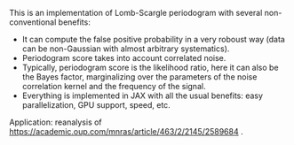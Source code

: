This is an implementation of Lomb-Scargle periodogram with several non-conventional benefits:

- It can compute the false positive probability in a very roboust way (data can be non-Gaussian with almost arbitrary systematics).
- Periodogram score takes into account correlated noise.
- Typically, periodogram score is the likelihood ratio, here it can also be the Bayes factor, marginalizing over the parameters of the noise correlation kernel and the frequency of the signal.
- Everything is implemented in JAX with all the usual benefits: easy parallelization, GPU support, speed, etc.

Application:
reanalysis of https://academic.oup.com/mnras/article/463/2/2145/2589684 .
